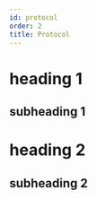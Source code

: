 ```yaml
---
id: protocol
order: 2
title: Protocol
---
```


# heading 1

## subheading 1

# heading 2

## subheading 2
